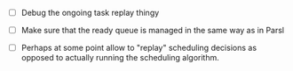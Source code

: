   - [ ] Debug the ongoing task replay thingy

  - [ ] Make sure that the ready queue is managed in the same way as in Parsl

  - [ ] Perhaps at some point allow to "replay" scheduling decisions as opposed to actually running the scheduling algorithm.
